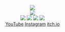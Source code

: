 <!--
README.md (Even though it's HTML) by @Blocksrey
読めますか？これは日本語です。
-->
<P ALIGN=CENTER>
	<IMG SRC=http://Blocksrey.com/images/nullgame.gif>
	<BR>
	<IMG SRC=http://lmfao.Blocksrey.com:7890/V>
	<BR>
	<A HREF=http://lmfao.Blocksrey.com:7890/L><IMG SRC=http://Blocksrey.com/icons/H.gif></A>
	<A HREF=http://lmfao.Blocksrey.com:7890/D><IMG SRC=http://Blocksrey.com/icons/J.gif></A>
	<A HREF=http://lmfao.Blocksrey.com:7890/U><IMG SRC=http://Blocksrey.com/icons/K.gif></A>
	<A HREF=http://lmfao.Blocksrey.com:7890/R><IMG SRC=http://Blocksrey.com/icons/L.gif></A>
	<BR>
	<A HREF=http://YouTube.com/Blocksrey>YouTube</A>
	<A HREF=http://Instagram.com/Blocksrey>Instagram</A>
	<A HREF=http://Blocksrey.itch.io>itch.io</A>
</P>
